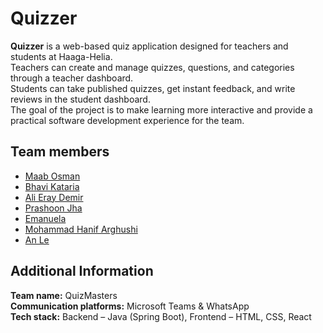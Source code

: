 # Quizzer

**Quizzer** is a web-based quiz application designed for teachers and students at Haaga-Helia.  
Teachers can create and manage quizzes, questions, and categories through a teacher dashboard.  
Students can take published quizzes, get instant feedback, and write reviews in the student dashboard.  
The goal of the project is to make learning more interactive and provide a practical software development experience for the team.

## Team members
- [Maab Osman](https://github.com/maabosman)  
- [Bhavi Kataria](https://github.com/BhaviK06)  
- [Ali Eray Demir](https://github.com/alieraydemir080504)  
- [Prashoon Jha](https://github.com/prashoonjha)  
- [Emanuela](https://github.com/emalle)  
- [Mohammad Hanif Arghushi](https://github.com/MohammadHanifArghushi)
- [An Le](https://github.com/chopiean)

## Additional Information
**Team name:** QuizMasters  
**Communication platforms:** Microsoft Teams & WhatsApp  
**Tech stack:** Backend – Java (Spring Boot), Frontend – HTML, CSS, React
